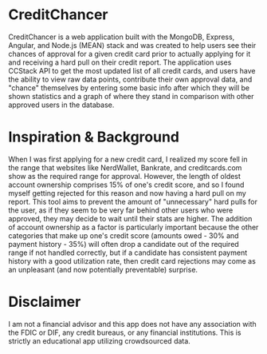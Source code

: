# CreditChancer
CreditChancer is a web application built with the MongoDB, Express, Angular, and Node.js (MEAN) stack and was created to help
users see their chances of approval for a given credit card prior to actually applying for it and receiving a hard pull
on their credit report. The application uses CCStack API to get the most updated list of all credit cards, and users
have the ability to view raw data points, contribute their own approval data, and "chance" themselves by entering some basic info after which they will be shown statistics and a graph of where they stand in comparison with other approved users in the database.

# Inspiration & Background
When I was first applying for a new credit card, I realized my score fell in the range that websites like NerdWallet, Bankrate, and creditcards.com show as the required range for approval. However, the length of oldest account ownership comprises 15% of one's credit score, and so I found myself getting rejected for this reason and now having a hard pull on my report. This tool aims to prevent the amount of "unnecessary" hard pulls for the user, as if they seem to be very far behind other users who were approved, they may decide to wait until their stats are higher. The addition of account ownership as a factor is particularly important because the other categories that make up one's credit score (amounts owed - 30% and payment history - 35%) will often drop a candidate out of the required range if not handled correctly, but if a candidate has consistent payment history with a good utilization rate, then credit card rejections may come as an unpleasant (and now potentially preventable) surprise.

# Disclaimer
I am not a financial advisor and this app does not have any association with the FDIC or DIF, any credit bureaus, or any financial institutions. This is strictly an educational app utilizing crowdsourced data.